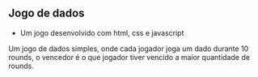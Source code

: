 ## Jogo de dados

 - Um jogo desenvolvido com html, css e javascript

Um jogo de dados simples, onde cada jogador joga um dado durante 10 rounds,
o vencedor é o que jogador tiver vencido a maior quantidade de rounds.